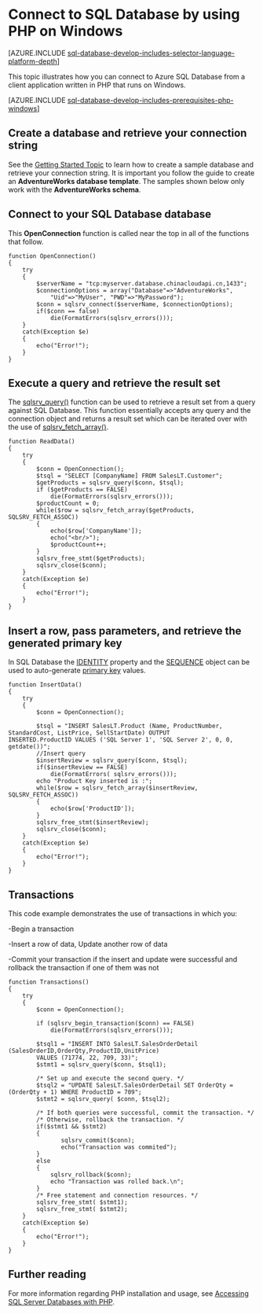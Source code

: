 <properties
	pageTitle="PHP on Windows to SQL DB | Windows Azure"
	description="Presents a sample PHP program that connects to Azure SQL Database from a Windows client, and provides links to the necessary software components needed by the client."
	services="sql-database"
	documentationCenter=""
	authors="meet-bhagdev"
	manager="jeffreyg"
	editor=""/>


<tags	ms.service="sql-database"
	ms.date="07/20/2015"
	wacn.date=""/>


# Connect to SQL Database by using PHP on Windows


[AZURE.INCLUDE [sql-database-develop-includes-selector-language-platform-depth](../includes/sql-database-develop-includes-selector-language-platform-depth.md)]


This topic illustrates how you can connect to Azure SQL Database from a client application written in PHP that runs on Windows.


[AZURE.INCLUDE [sql-database-develop-includes-prerequisites-php-windows](../includes/sql-database-develop-includes-prerequisites-php-windows.md)]


## Create a database and retrieve your connection string


See the [Getting Started Topic](/documentation/articles/sql-database-get-started) to learn how to create a sample database and retrieve your connection string. It is important you follow the guide to create an **AdventureWorks database template**. The samples shown below only work with the **AdventureWorks schema**. 


## Connect to your SQL Database database


This **OpenConnection** function is called near the top in all of the functions that follow.


	function OpenConnection()
	{
		try
		{
			$serverName = "tcp:myserver.database.chinacloudapi.cn,1433";
			$connectionOptions = array("Database"=>"AdventureWorks",
				"Uid"=>"MyUser", "PWD"=>"MyPassword");
			$conn = sqlsrv_connect($serverName, $connectionOptions);
			if($conn == false)
				die(FormatErrors(sqlsrv_errors()));
		}
		catch(Exception $e)
		{
			echo("Error!");
		}
	}


## Execute a query and retrieve the result set

The [sqlsrv_query()](http://php.net/manual/en/function.sqlsrv-query.php) function can be used to retrieve a result set from a query against SQL Database. This function essentially accepts any query and the connection object and returns a result set which can be iterated over with the use of [sqlsrv_fetch_array()](http://php.net/manual/en/function.sqlsrv-fetch-array.php).

	function ReadData()
	{
		try
		{
			$conn = OpenConnection();
			$tsql = "SELECT [CompanyName] FROM SalesLT.Customer";
			$getProducts = sqlsrv_query($conn, $tsql);
			if ($getProducts == FALSE)
				die(FormatErrors(sqlsrv_errors()));
			$productCount = 0;
			while($row = sqlsrv_fetch_array($getProducts, SQLSRV_FETCH_ASSOC))
			{
				echo($row['CompanyName']);
				echo("<br/>");
				$productCount++;
			}
			sqlsrv_free_stmt($getProducts);
			sqlsrv_close($conn);
		}
		catch(Exception $e)
		{
			echo("Error!");
		}
	}
	

## Insert a row, pass parameters, and retrieve the generated primary key


In SQL Database the [IDENTITY](https://msdn.microsoft.com/zh-cn/library/ms186775.aspx) property and the [SEQUENCE](https://msdn.microsoft.com/zh-cn/library/ff878058.aspx) object can be used to auto-generate [primary key](https://msdn.microsoft.com/zh-cn/library/ms179610.aspx) values. 


	function InsertData()
	{
		try
		{
			$conn = OpenConnection();

			$tsql = "INSERT SalesLT.Product (Name, ProductNumber, StandardCost, ListPrice, SellStartDate) OUTPUT 			INSERTED.ProductID VALUES ('SQL Server 1', 'SQL Server 2', 0, 0, getdate())";
			//Insert query
			$insertReview = sqlsrv_query($conn, $tsql);
			if($insertReview == FALSE)
				die(FormatErrors( sqlsrv_errors()));
			echo "Product Key inserted is :";	
			while($row = sqlsrv_fetch_array($insertReview, SQLSRV_FETCH_ASSOC))
			{   
				echo($row['ProductID']);
			}
			sqlsrv_free_stmt($insertReview);
			sqlsrv_close($conn);
		}
		catch(Exception $e)
		{
			echo("Error!");
		}
	}

## Transactions


This code example demonstrates the use of transactions in which you:

-Begin a transaction

-Insert a row of data, Update another row of data

-Commit your transaction if the insert and update were successful and rollback the transaction if one of them was not


	function Transactions()
	{
		try
		{
			$conn = OpenConnection();

			if (sqlsrv_begin_transaction($conn) == FALSE)
				die(FormatErrors(sqlsrv_errors()));

			$tsql1 = "INSERT INTO SalesLT.SalesOrderDetail (SalesOrderID,OrderQty,ProductID,UnitPrice) 
			VALUES (71774, 22, 709, 33)";
			$stmt1 = sqlsrv_query($conn, $tsql1);
			
			/* Set up and execute the second query. */
			$tsql2 = "UPDATE SalesLT.SalesOrderDetail SET OrderQty = (OrderQty + 1) WHERE ProductID = 709";
			$stmt2 = sqlsrv_query( $conn, $tsql2);
			
			/* If both queries were successful, commit the transaction. */
			/* Otherwise, rollback the transaction. */
			if($stmt1 && $stmt2)
			{
			       sqlsrv_commit($conn);
			       echo("Transaction was commited");
			}
			else
			{
			    sqlsrv_rollback($conn);
			    echo "Transaction was rolled back.\n";
			}
			/* Free statement and connection resources. */
			sqlsrv_free_stmt( $stmt1);
			sqlsrv_free_stmt( $stmt2);
		}
		catch(Exception $e)
		{
			echo("Error!");
		}
	}


## Further reading


For more information regarding PHP installation and usage, see [Accessing SQL Server Databases with PHP](http://technet.microsoft.com/zh-cn/library/cc793139.aspx).

 
